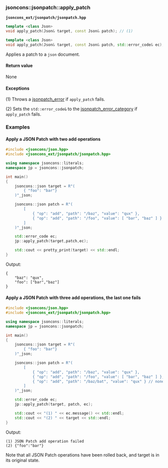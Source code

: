 ### jsoncons::jsonpatch::apply_patch

__`jsoncons_ext/jsonpatch/jsonpatch.hpp`__

```c++
template <class Json>
void apply_patch(Json& target, const Json& patch); // (1)

template <class Json>
void apply_patch(Json& target, const Json& patch, std::error_code& ec); // (2)
```

Applies a patch to a `json` document.

#### Return value

None

#### Exceptions

(1) Throws a [jsonpatch_error](jsonpatch_error.md) if `apply_patch` fails.
  
(2) Sets the `std::error_code&` to the [jsonpatch_error_category](jsonpatch_errc.md) if `apply_patch` fails. 

### Examples

#### Apply a JSON Patch with two add operations

```c++
#include <jsoncons/json.hpp>
#include <jsoncons_ext/jsonpatch/jsonpatch.hpp>

using namespace jsoncons::literals;
namespace jp = jsoncons::jsonpatch;

int main()
{
    jsoncons::json target = R"(
        { "foo": "bar"}
    )"_json;

    jsoncons::json patch = R"(
        [
            { "op": "add", "path": "/baz", "value": "qux" },
            { "op": "add", "path": "/foo", "value": [ "bar", "baz" ] }
        ]
    )"_json;

    std::error_code ec;
    jp::apply_patch(target,patch,ec);

    std::cout << pretty_print(target) << std::endl;
}
```
Output:
```
{
    "baz": "qux",
    "foo": ["bar","baz"]
}
```

#### Apply a JSON Patch with three add operations, the last one fails

```c++
#include <jsoncons/json.hpp>
#include <jsoncons_ext/jsonpatch/jsonpatch.hpp>

using namespace jsoncons::literals;
namespace jp = jsoncons::jsonpatch;

int main()
{
    jsoncons::json target = R"(
        { "foo": "bar"}
    )"_json;

    jsoncons::json patch = R"(
        [
            { "op": "add", "path": "/baz", "value": "qux" },
            { "op": "add", "path": "/foo", "value": [ "bar", "baz" ] },
            { "op": "add", "path": "/baz/bat", "value": "qux" } // nonexistent target
        ]
    )"_json;

    std::error_code ec;
    jp::apply_patch(target, patch, ec);

    std::cout << "(1) " << ec.message() << std::endl;
    std::cout << "(2) " << target << std::endl;
}
```
Output:
```
(1) JSON Patch add operation failed
(2) {"foo":"bar"}
```
Note that all JSON Patch operations have been rolled back, and target is in its original state.

